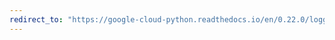 ```yaml
---
redirect_to: "https://google-cloud-python.readthedocs.io/en/0.22.0/logging-transports-sync.html"
---
```

